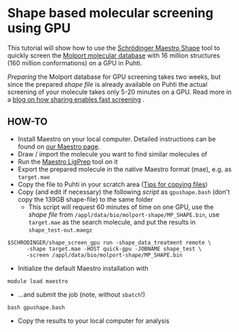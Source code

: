 # Shape based molecular screening using GPU

This tutorial will show how to use the 
[Schrödinger Maestro Shape](https://www.schrodinger.com/Shape-Screening/)
tool to quickly screen the 
[Molport molecular database](https://molport.com/shop/screeening-compound-database)
with 16 million structures (160 million conformations) on a GPU in Puhti.

_Preparing_ the Molport database for GPU screening takes two weeks,
but since the prepared _shape file_ is already available on Puhti the actual
screening of your molecule takes only 5-20 minutes on a GPU. Read more 
in a [blog on how sharing enables fast screening](https://www.csc.fi/-/sharing-enables-screening-16-million-structures-in-7-minutes)
.

## HOW-TO

* Install Maestro on your local computer. Detailed instructions can
  be found on [our Maestro page](../apps/maestro.md).
* Draw / import the molecule you want to find similar molecules of
* Run the [Maestro LigPrep](https://www.schrodinger.com/LigPrep/) tool on it
* Export the prepared molecule in the native Maestro format (mae), e.g. as `target.mae`
* Copy the file to Puhti in your scratch area ([Tips for copying files](../data/moving/index.md))
* Copy (and edit if necessary) the following _script_ as `gpushape.bash` (don't copy the 139GB shape-file)
  to the same folder
    * This script will request 60 minutes of time on one GPU, use the _shape file_ from
      `/appl/data/bio/molport-shape/MP_SHAPE.bin`, use `target.mae` as the search
      molecule, and put the results in `shape_test-out.maegz`
```
$SCHRODINGER/shape_screen_gpu run -shape_data_treatment remote \
      -shape target.mae -HOST quick-gpu -JOBNAME shape_test \
      -screen /appl/data/bio/molport-shape/MP_SHAPE.bin
```
* Initialize the default Maestro installation with
```
module load maestro
```
* ...and submit the job (note, without `sbatch`!)
```
bash gpushape.bash
```
* Copy the results to your local computer for analysis
